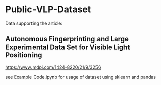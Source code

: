 # Public-VLP-Dataset
Data supporting the article:
## Autonomous Fingerprinting and Large Experimental Data Set for Visible Light Positioning  

https://www.mdpi.com/1424-8220/21/9/3256

see Example Code.ipynb for usage of dataset using sklearn and pandas
